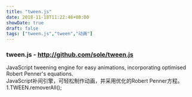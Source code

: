 ```yaml
---
title: "tween.js"
date: 2018-11-18T11:22:48+08:00
showDate: true
draft: false
tags: ["tween.js","tween","动画"]
---
```

### tween.js - http://github.com/sole/tween.js
JavaScript tweening engine for easy animations, incorporating optimised Robert Penner's equations.
<br>JavaScript补间引擎，可轻松制作动画，并采用优化的Robert Penner方程。
1.TWEEN.removerAll();
